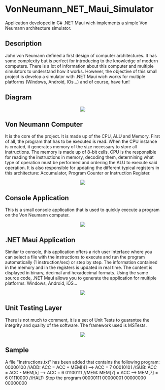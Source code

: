 # VonNeumann_NET_Maui_Simulator
Application developed in C# .NET Maui wich implements a simple Von Neumann architecture simulator.
## Description
John von Neumann defined a first design of computer architectures. It has some complexity but is perfect for introducing to the knowledge of modern computers.
There is a lot of information about this computer and multiple simulators to understand how it works. However, the objective of this small project is
develop a simulator with .NET Maui wich works for multiple platforms (Windows, Android, IOs...) and of course, have fun!

## Diagram
<p align="center">
  <img src="../main/Diagram.png">
</p>

## Von Neumann Computer 
It is the core of the project. It is made up of the CPU, ALU and Memory.
First of all, the program that has to be executed is read. When the CPU instance is created, it generates memory of the size necessary to store all instructions.
The memory is made up of 8-bit cells.
CPU is the responsible for reading the instructions in memory, decoding them, determining what type of operation must be performed and ordering the ALU to execute said operation.
It is also responsible for updating the different typical registers in this architecture: Accumulator, Program Counter or Instruction Register.
<p align="center">
  <img src="../main/VonNeumann.png">
</p>

## Console Application
This is a small console application that is used to quickly execute a program on the Von Neumann computer.
<p align="center">
  <img src="../main/Console.png">
</p>

## .NET Maui Application
Similar to console, this application offers a rich user interface where you can select a file with the instructions to execute and run the program automatically (1 instruction/sec) or step by step.
The information contained in the memory and in the registers is updated in real time. The content is displayed in binary, decimal and hexadecimal formats.
Using the same source code, .NET Maui allows you to generate the application for multiple platforms: Windows, Android, iOS...
<p align="center">
  <img src="../main/NETMaui.png">
</p>

## Unit Testing Layer
There is not much to comment, it is a set of Unit Tests to guarantee the integrity and quality of the software.
The framework used is MSTests.
<p align="center">
  <img src="../main/UnitTest.png">
</p>

## Sample
A file "Instructions.txt" has been added that contains the following program:
00000100 //ADD:  ACC = ACC + MEM[4]  --> ACC  = 7
00010101 //SUB:  ACC = ACC - MEM[5]  --> ACC  = 6
01100111 //MEM:  MEM[7] = ACC        --> MEM[7] = 6
01110000 //HALT: Stop the program
00000111
00000001
00000000
00000000




